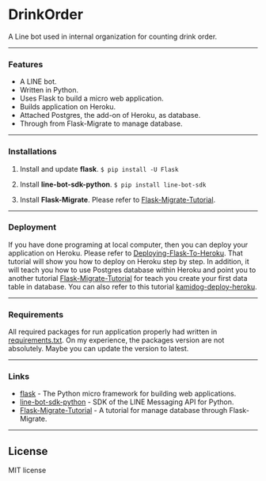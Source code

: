 # DrinkOrder
A Line bot used in internal organization for counting drink order.

------------


### Features
- A LINE bot.
- Written in Python.
- Uses Flask to build a micro web application.
- Builds application on Heroku.
- Attached Postgres, the add-on of Heroku, as database.
- Through from Flask-Migrate to manage database.

------------


### Installations
1. Install and update **flask**.
`$ pip install -U Flask`

2. Install **line-bot-sdk-python**.
`$ pip install line-bot-sdk`

3. Install **Flask-Migrate**. Please refer to [Flask-Migrate-Tutorial].

------------


### Deployment
 If you have done programing at local computer, then you can deploy your application on Heroku. Please refer to [Deploying-Flask-To-Heroku]. That tutorial will show you how to deploy on Heroku step by step. In addition, it will teach you how to use Postgres database within Heroku and point you to another tutorial [Flask-Migrate-Tutorial] for teach you create your first data table in database. You can also refer to this tutorial [kamidog-deploy-heroku].

------------



### Requirements
All required packages for run application properly had written in [requirements.txt]. On my experience, the packages version are not absolutely. Maybe you can update the version to latest.

------------


### Links

* [flask] - The Python micro framework for building web applications.
* [line-bot-sdk-python] - SDK of the LINE Messaging API for Python.
* [Flask-Migrate-Tutorial] - A tutorial for manage database through Flask-Migrate.

------------


## License
MIT license

[//]: #

[requirements.txt]:(https://github.com/sa002999/drinkorder/blob/master/requirements.txt)
[flask]:(https://github.com/pallets/flask)
[Flask-Migrate-Tutorial]:https://github.com/twtrubiks/Flask-Migrate-Tutorial
[line-bot-sdk-python]:https://github.com/line/line-bot-sdk-python
[Deploying-Flask-To-Heroku]:(https://github.com/twtrubiks/Deploying-Flask-To-Heroku)
[kamidog-deploy-heroku]:(https://ithelp.ithome.com.tw/articles/10196129)
